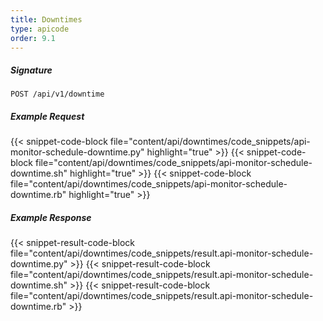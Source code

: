```yaml
---
title: Downtimes
type: apicode
order: 9.1
---
```


##### Signature
`POST /api/v1/downtime`
##### Example Request
{{< snippet-code-block file="content/api/downtimes/code_snippets/api-monitor-schedule-downtime.py" highlight="true" >}}
{{< snippet-code-block file="content/api/downtimes/code_snippets/api-monitor-schedule-downtime.sh" highlight="true" >}}
{{< snippet-code-block file="content/api/downtimes/code_snippets/api-monitor-schedule-downtime.rb" highlight="true" >}}
##### Example Response
{{< snippet-result-code-block file="content/api/downtimes/code_snippets/result.api-monitor-schedule-downtime.py" >}}
{{< snippet-result-code-block file="content/api/downtimes/code_snippets/result.api-monitor-schedule-downtime.sh" >}}
{{< snippet-result-code-block file="content/api/downtimes/code_snippets/result.api-monitor-schedule-downtime.rb" >}}